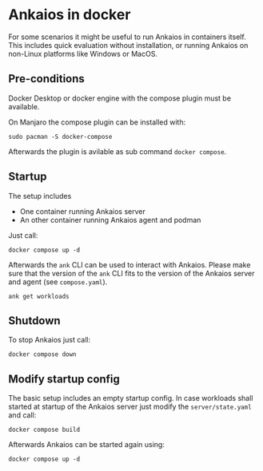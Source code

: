 # Ankaios in docker

For some scenarios it might be useful to run Ankaios in containers itself.
This includes quick evaluation without installation, or running Ankaios on non-Linux platforms like Windows or MacOS.

## Pre-conditions

Docker Desktop or docker engine with the compose plugin must be available.

On Manjaro the compose plugin can be installed with:

```shell
sudo pacman -S docker-compose
```

Afterwards the plugin is avilable as sub command `docker compose`.

## Startup

The setup includes

* One container running Ankaios server
* An other container running Ankaios agent and podman

Just call:

```shell
docker compose up -d
```

Afterwards the `ank` CLI can be used to interact with Ankaios.
Please make sure that the version of the `ank` CLI fits to the version of the Ankaios server and agent (see `compose.yaml`).

```shell
ank get workloads
```

## Shutdown

To stop Ankaios just call:

```shell
docker compose down
```

## Modify startup config

The basic setup includes an empty startup config.
In case workloads shall started at startup of the Ankaios server just modify the `server/state.yaml` and call:

```shell
docker compose build
```

Afterwards Ankaios can be started again using:

```shell
docker compose up -d
```
